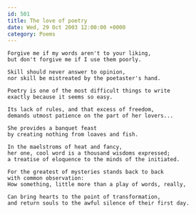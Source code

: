 ```yaml
---
id: 501
title: The love of poetry
date: Wed, 29 Oct 2003 12:00:00 +0000
category: Poems
---
```


    Forgive me if my words aren't to your liking,  
    but don't forgive me if I use them poorly.

    Skill should never answer to opinion,  
    nor skill be mistreated by the poetaster's hand.

    Poetry is one of the most difficult things to write  
    exactly because it seems so easy.

    Its lack of rules, and that excess of freedom,  
    demands utmost patience on the part of her lovers...

    She provides a banquet feast  
    by creating nothing from loaves and fish.

    In the maelstroms of heat and fancy,  
    her one, cool word is a thousand wisdoms expressed;  
    a treatise of eloquence to the minds of the initiated.

    For the greatest of mysteries stands back to back  
    with common observation:  
    How something, little more than a play of words, really,

    Can bring hearts to the point of transformation,  
    and return souls to the awful silence of their first day.


